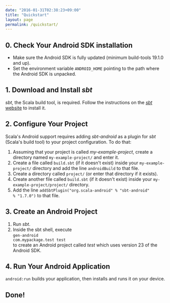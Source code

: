 ```yaml
---
date: "2016-01-31T02:38:23+09:00"
title: "Quickstart"
layout: page
permalink: /quickstart/
---
```


## 0. Check Your Android SDK installation

- Make sure the Android SDK is fully updated (minimum build-tools 19.1.0 and up).
- Set the environment variable <code>ANDROID_HOME</code> pointing to the path where the Android SDK is unpacked.

## 1. Download and Install _sbt_

_sbt_, the Scala build tool, is required. Follow the instructions on the [_sbt_ website](http://www.scala-sbt.org/0.13/docs/Manual-Installation.html) to install it.

## 2. Configure Your Project

Scala's Android support requires adding _sbt-android_ as a plugin for _sbt_ (Scala's build tool) to your project configuration. To do that:

1. Assuming that your project is called _my-example-project_, create a directory named <code>my-example-project/</code> and enter it.
2. Create a file called <code>build.sbt</code> (if it doesn't exist) inside your <code>my-example-project/</code> directory and add the line <code>androidBuild</code> to that file.
3. Create a directory called <code>project/</code> (or enter that directory if it exists).<br/>
4. Create another file called <code>build.sbt</code> (if it doesn't exist) inside your <code>my-example-project/project/</code> directory.
5. Add the line <code>addSbtPlugin("org.scala-android" % "sbt-android" % "1.7.0")</code> to that file.

## 3. Create an Android Project

1. Run _sbt_.
2. Inside the sbt shell, execute<br/>
   <code>gen-android com.mypackage.test test</code><br/>
   to create an Android project called _test_ which uses version 23 of the Android SDK.

## 4. Run Your Android Application
   <code>android:run</code> builds your application, then installs and runs it on your device.

## Done!
